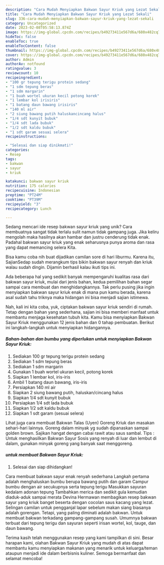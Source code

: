 ```yaml
---
description: "Cara Mudah Menyiapkan Bakwan Sayur Kriuk yang Lezat Sekali"
title: "Cara Mudah Menyiapkan Bakwan Sayur Kriuk yang Lezat Sekali"
slug: 336-cara-mudah-menyiapkan-bakwan-sayur-kriuk-yang-lezat-sekali
category: Uncategorized
date: 2023-02-08T05:58:13.874Z
image: https://img-global.cpcdn.com/recipes/b49273411e567d6a/680x482cq70/bakwan-sayur-kriuk-foto-resep-utama.jpg
hideToc: false
enableToc: true
enableTocContent: false
thumbnail: https://img-global.cpcdn.com/recipes/b49273411e567d6a/680x482cq70/bakwan-sayur-kriuk-foto-resep-utama.jpg
cover: https://img-global.cpcdn.com/recipes/b49273411e567d6a/680x482cq70/bakwan-sayur-kriuk-foto-resep-utama.jpg
author: Admin
authorAv: notfound
ratingvalue: 3
reviewcount: 10
recipeingredient:
- "100 gr tepung terigu protein sedang"
- "1 sdm tepung beras"
- "1 sdm margarin"
- "1 buah wortel ukuran kecil potong korek"
- "1 lembar kol irisiris"
- "1 batang daun bawang irisiris"
- "140 ml air"
- "2 siung bawang putih haluskancincang halus"
- "1/4 sdt kunyit bubuk"
- "1/4 sdt lada bubuk"
- "1/2 sdt kaldu bubuk"
- "1 sdt garam sesuai selera"
recipeinstructions:

- "Selesai dan siap dinikmati!"
categories:
- Resep
tags:
- bakwan
- sayur
- kriuk

katakunci: bakwan sayur kriuk 
nutrition: 175 calories
recipecuisine: Indonesian
preptime: "PT24M"
cooktime: "PT39M"
recipeyield: "3"
recipecategory: Lunch

---
```





Sedang mencari ide resep bakwan sayur kriuk yang unik? Cara membuatnya sangat tidak terlalu sulit namun tidak gampang juga. Jika keliru mengolah maka hasilnya akan hambar dan justru cenderung tidak enak. Padahal bakwan sayur kriuk yang enak seharusnya punya aroma dan rasa yang dapat memancing selera Kita.





Bisa kamu coba nih buat dijadikan camilan sore di hari liburmu. Karena itu, SajianSedap sudah merangkum tips bikin bakwan sayur renyah dan kriuk walau sudah dingin. Dijamin berhasil kalau ikuti tips ini.

Ada beberapa hal yang sedikit banyak mempengaruhi kualitas rasa dari bakwan sayur kriuk, mulai dari jenis bahan, kedua pemilihan bahan segar sampai cara membuat dan menghidangkannya. Tak perlu pusing jika ingin menyiapkan bakwan sayur kriuk enak di mana pun kamu berada, karena asal sudah tahu triknya maka hidangan ini bisa menjadi sajian istimewa.






Nah, kali ini kita coba, yuk, ciptakan bakwan sayur kriuk sendiri di rumah. Tetap dengan bahan yang sederhana, sajian ini bisa memberi manfaat untuk membantu menjaga kesehatan tubuh kita. Kamu bisa menyiapkan Bakwan Sayur Kriuk menggunakan 12 jenis bahan dan 0 tahap pembuatan. Berikut ini langkah-langkah untuk menyiapkan hidangannya.

<!--inarticleads1-->

##### Bahan-bahan dan bumbu yang diperlukan untuk menyiapkan Bakwan Sayur Kriuk:

1. Sediakan 100 gr tepung terigu protein sedang
1. Sediakan 1 sdm tepung beras
1. Sediakan 1 sdm margarin
1. Gunakan 1 buah wortel ukuran kecil, potong korek
1. Siapkan 1 lembar kol, iris-iris
1. Ambil 1 batang daun bawang, iris-iris
1. Persiapkan 140 ml air
1. Siapkan 2 siung bawang putih, haluskan/cincang halus
1. Siapkan 1/4 sdt kunyit bubuk
1. Persiapkan 1/4 sdt lada bubuk
1. Siapkan 1/2 sdt kaldu bubuk
1. Siapkan 1 sdt garam (sesuai selera)


Lihat juga cara membuat Bakwan Talas (Uyen) Goreng Kriuk dan masakan sehari-hari lainnya. Goreng dalam minyak yg sudah dipanaskan sampai golden brown. Sajikan hangat dengan cabai rawit atau saus sambal. Tips : Untuk menghasilkan Bakwan Sayur Sosis yang renyah di luar dan lembut di dalam, gunakan minyak goreng yang banyak saat menggoreng. 

<!--inarticleads2-->

#####  untuk membuat Bakwan Sayur Kriuk:


1. Selesai dan siap dihidangkan!

Cara membuat bakwan sayur enak renyah sederhana Langkah pertama adalah menghaluskan bumbu berupa bawang putih dan garam Campur bumbu dengan air secukupnya serta tepung terigu Masukkan sayuran kedalam adonan tepung Tambahkan merica dan sedikit gula kemudian diaduk-aduk sampai merata Devina Hermawan membagikan resep bakwan sayur yang kriuk banget beserta dengan cocolan saus kacang yang lezat. Selingan camilan untuk pengganjal lapar sebelum makan siang biasanya adalah gorengan. Tetapi, yang paling diminati adalah bakwan. Untuk membuat bakwan terkadang gampang-gampang susah. Umumnya bakwan terbuat dari tepung terigu dan sayuran seperti irisan wortel, kol, tauge, dan daun bawang. 

Terima kasih telah menggunakan resep yang kami tampilkan di sini. Besar harapan kami, olahan Bakwan Sayur Kriuk yang mudah di atas dapat membantu kamu menyiapkan makanan yang menarik untuk keluarga/teman ataupun menjadi ide dalam berbisnis kuliner. Semoga bermanfaat dan selamat mencoba!
